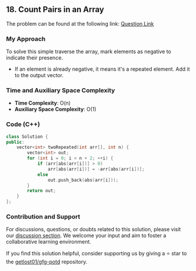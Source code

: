 ## 18. Count Pairs in an Array

The problem can be found at the following link: [Question Link](https://www.geeksforgeeks.org/problems/two-repeated-elements-1587115621/1)

### My Approach
To solve this simple traverse the array, mark elements as negative to indicate their presence.
- If an element is already negative, it means it's a repeated element. Add it to the output vector.

### Time and Auxiliary Space Complexity

- **Time Complexity**: O(n)
- **Auxiliary Space Complexity**: O(1)

### Code (C++)

```cpp
class Solution {
public:
    vector<int> twoRepeated(int arr[], int n) {
        vector<int> out;
        for (int i = 0; i < n + 2; ++i) {
            if (arr[abs(arr[i])] > 0)
                arr[abs(arr[i])] = -arr[abs(arr[i])];
            else
                out.push_back(abs(arr[i]));
        }
        return out;
    }
};
```

### Contribution and Support

For discussions, questions, or doubts related to this solution, please visit our [discussion section](https://github.com/getlost01/gfg-potd/discussions). We welcome your input and aim to foster a collaborative learning environment.

If you find this solution helpful, consider supporting us by giving a ⭐ star to the [getlost01/gfg-potd](https://github.com/getlost01/gfg-potd) repository.
